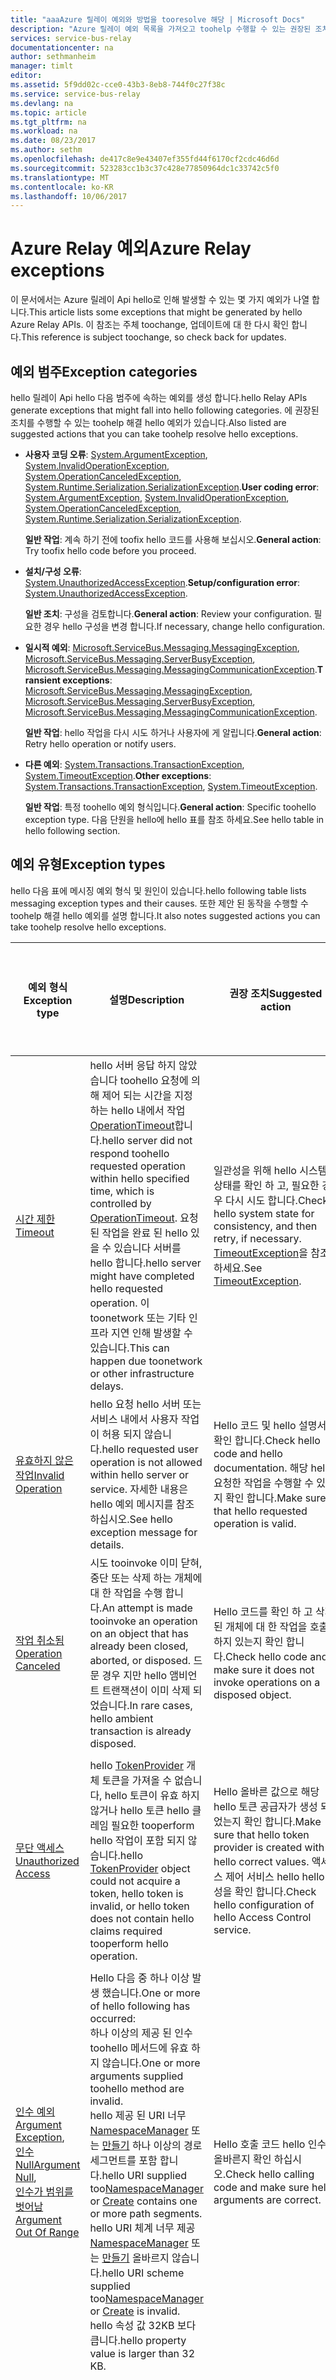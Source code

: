 ```yaml
---
title: "aaaAzure 릴레이 예외와 방법을 tooresolve 해당 | Microsoft Docs"
description: "Azure 릴레이 예외 목록을 가져오고 toohelp 수행할 수 있는 권장된 조치가 문제를 해결 합니다."
services: service-bus-relay
documentationcenter: na
author: sethmanheim
manager: timlt
editor: 
ms.assetid: 5f9dd02c-cce0-43b3-8eb8-744f0c27f38c
ms.service: service-bus-relay
ms.devlang: na
ms.topic: article
ms.tgt_pltfrm: na
ms.workload: na
ms.date: 08/23/2017
ms.author: sethm
ms.openlocfilehash: de417c8e9e43407ef355fd44f6170cf2cdc46d6d
ms.sourcegitcommit: 523283cc1b3c37c428e77850964dc1c33742c5f0
ms.translationtype: MT
ms.contentlocale: ko-KR
ms.lasthandoff: 10/06/2017
---
```

# <a name="azure-relay-exceptions"></a><span data-ttu-id="913ff-103">Azure Relay 예외</span><span class="sxs-lookup"><span data-stu-id="913ff-103">Azure Relay exceptions</span></span>

<span data-ttu-id="913ff-104">이 문서에서는 Azure 릴레이 Api hello로 인해 발생할 수 있는 몇 가지 예외가 나열 합니다.</span><span class="sxs-lookup"><span data-stu-id="913ff-104">This article lists some exceptions that might be generated by hello Azure Relay APIs.</span></span> <span data-ttu-id="913ff-105">이 참조는 주체 toochange, 업데이트에 대 한 다시 확인 합니다.</span><span class="sxs-lookup"><span data-stu-id="913ff-105">This reference is subject toochange, so check back for updates.</span></span>

## <a name="exception-categories"></a><span data-ttu-id="913ff-106">예외 범주</span><span class="sxs-lookup"><span data-stu-id="913ff-106">Exception categories</span></span>

<span data-ttu-id="913ff-107">hello 릴레이 Api hello 다음 범주에 속하는 예외를 생성 합니다.</span><span class="sxs-lookup"><span data-stu-id="913ff-107">hello Relay APIs generate exceptions that might fall into hello following categories.</span></span> <span data-ttu-id="913ff-108">에 권장된 조치를 수행할 수 있는 toohelp 해결 hello 예외가 있습니다.</span><span class="sxs-lookup"><span data-stu-id="913ff-108">Also listed are suggested actions that you can take toohelp resolve hello exceptions.</span></span>

*   <span data-ttu-id="913ff-109">**사용자 코딩 오류**: [System.ArgumentException](https://msdn.microsoft.com/library/system.argumentexception.aspx), [System.InvalidOperationException](https://msdn.microsoft.com/library/system.invalidoperationexception.aspx), [System.OperationCanceledException](https://msdn.microsoft.com/library/system.operationcanceledexception.aspx), [System.Runtime.Serialization.SerializationException](https://msdn.microsoft.com/library/system.runtime.serialization.serializationexception.aspx).</span><span class="sxs-lookup"><span data-stu-id="913ff-109">**User coding error**: [System.ArgumentException](https://msdn.microsoft.com/library/system.argumentexception.aspx), [System.InvalidOperationException](https://msdn.microsoft.com/library/system.invalidoperationexception.aspx), [System.OperationCanceledException](https://msdn.microsoft.com/library/system.operationcanceledexception.aspx), [System.Runtime.Serialization.SerializationException](https://msdn.microsoft.com/library/system.runtime.serialization.serializationexception.aspx).</span></span> 

    <span data-ttu-id="913ff-110">**일반 작업**: 계속 하기 전에 toofix hello 코드를 사용해 보십시오.</span><span class="sxs-lookup"><span data-stu-id="913ff-110">**General action**: Try toofix hello code before you proceed.</span></span>
*   <span data-ttu-id="913ff-111">**설치/구성 오류**: [System.UnauthorizedAccessException](https://msdn.microsoft.com/library/system.unauthorizedaccessexception.aspx).</span><span class="sxs-lookup"><span data-stu-id="913ff-111">**Setup/configuration error**: [System.UnauthorizedAccessException](https://msdn.microsoft.com/library/system.unauthorizedaccessexception.aspx).</span></span> 

    <span data-ttu-id="913ff-112">**일반 조치**: 구성을 검토합니다.</span><span class="sxs-lookup"><span data-stu-id="913ff-112">**General action**: Review your configuration.</span></span> <span data-ttu-id="913ff-113">필요한 경우 hello 구성을 변경 합니다.</span><span class="sxs-lookup"><span data-stu-id="913ff-113">If necessary, change hello configuration.</span></span>
*   <span data-ttu-id="913ff-114">**일시적 예외**: [Microsoft.ServiceBus.Messaging.MessagingException](/dotnet/api/microsoft.servicebus.messaging.messagingexception), [Microsoft.ServiceBus.Messaging.ServerBusyException](/dotnet/api/microsoft.servicebus.messaging.serverbusyexception), [Microsoft.ServiceBus.Messaging.MessagingCommunicationException](/dotnet/api/microsoft.servicebus.messaging.messagingcommunicationexception).</span><span class="sxs-lookup"><span data-stu-id="913ff-114">**Transient exceptions**: [Microsoft.ServiceBus.Messaging.MessagingException](/dotnet/api/microsoft.servicebus.messaging.messagingexception), [Microsoft.ServiceBus.Messaging.ServerBusyException](/dotnet/api/microsoft.servicebus.messaging.serverbusyexception), [Microsoft.ServiceBus.Messaging.MessagingCommunicationException](/dotnet/api/microsoft.servicebus.messaging.messagingcommunicationexception).</span></span> 

    <span data-ttu-id="913ff-115">**일반 작업**: hello 작업을 다시 시도 하거나 사용자에 게 알립니다.</span><span class="sxs-lookup"><span data-stu-id="913ff-115">**General action**: Retry hello operation or notify users.</span></span>
*   <span data-ttu-id="913ff-116">**다른 예외**: [System.Transactions.TransactionException](https://msdn.microsoft.com/library/system.transactions.transactionexception.aspx), [System.TimeoutException](https://msdn.microsoft.com/library/system.timeoutexception.aspx).</span><span class="sxs-lookup"><span data-stu-id="913ff-116">**Other exceptions**: [System.Transactions.TransactionException](https://msdn.microsoft.com/library/system.transactions.transactionexception.aspx), [System.TimeoutException](https://msdn.microsoft.com/library/system.timeoutexception.aspx).</span></span> 

    <span data-ttu-id="913ff-117">**일반 작업**: 특정 toohello 예외 형식입니다.</span><span class="sxs-lookup"><span data-stu-id="913ff-117">**General action**: Specific toohello exception type.</span></span> <span data-ttu-id="913ff-118">다음 단원을 hello에 hello 표를 참조 하세요.</span><span class="sxs-lookup"><span data-stu-id="913ff-118">See hello table in hello following section.</span></span> 

## <a name="exception-types"></a><span data-ttu-id="913ff-119">예외 유형</span><span class="sxs-lookup"><span data-stu-id="913ff-119">Exception types</span></span>

<span data-ttu-id="913ff-120">hello 다음 표에 메시징 예외 형식 및 원인이 있습니다.</span><span class="sxs-lookup"><span data-stu-id="913ff-120">hello following table lists messaging exception types and their causes.</span></span> <span data-ttu-id="913ff-121">또한 제안 된 동작을 수행할 수 toohelp 해결 hello 예외를 설명 합니다.</span><span class="sxs-lookup"><span data-stu-id="913ff-121">It also notes suggested actions you can take toohelp resolve hello exceptions.</span></span>

| <span data-ttu-id="913ff-122">**예외 형식**</span><span class="sxs-lookup"><span data-stu-id="913ff-122">**Exception type**</span></span> | <span data-ttu-id="913ff-123">**설명**</span><span class="sxs-lookup"><span data-stu-id="913ff-123">**Description**</span></span> | <span data-ttu-id="913ff-124">**권장 조치**</span><span class="sxs-lookup"><span data-stu-id="913ff-124">**Suggested action**</span></span> | <span data-ttu-id="913ff-125">**자동 또는 즉시 다시 시도 참고**</span><span class="sxs-lookup"><span data-stu-id="913ff-125">**Note on automatic or immediate retry**</span></span> |
| --- | --- | --- | --- |
| [<span data-ttu-id="913ff-126">시간 제한</span><span class="sxs-lookup"><span data-stu-id="913ff-126">Timeout</span></span>](https://msdn.microsoft.com/library/system.timeoutexception.aspx) |<span data-ttu-id="913ff-127">hello 서버 응답 하지 않았습니다 toohello 요청에 의해 제어 되는 시간을 지정 하는 hello 내에서 작업 [OperationTimeout](/dotnet/api/microsoft.servicebus.messaging.messagingfactorysettings.operationtimeout)합니다.</span><span class="sxs-lookup"><span data-stu-id="913ff-127">hello server did not respond toohello requested operation within hello specified time, which is controlled by [OperationTimeout](/dotnet/api/microsoft.servicebus.messaging.messagingfactorysettings.operationtimeout).</span></span> <span data-ttu-id="913ff-128">요청 된 작업을 완료 된 hello 있을 수 있습니다 서버를 hello 합니다.</span><span class="sxs-lookup"><span data-stu-id="913ff-128">hello server might have completed hello requested operation.</span></span> <span data-ttu-id="913ff-129">이 toonetwork 또는 기타 인프라 지연 인해 발생할 수 있습니다.</span><span class="sxs-lookup"><span data-stu-id="913ff-129">This can happen due toonetwork or other infrastructure delays.</span></span> |<span data-ttu-id="913ff-130">일관성을 위해 hello 시스템 상태를 확인 하 고, 필요한 경우 다시 시도 합니다.</span><span class="sxs-lookup"><span data-stu-id="913ff-130">Check hello system state for consistency, and then retry, if necessary.</span></span> <span data-ttu-id="913ff-131">[TimeoutException](#timeoutexception)을 참조하세요.</span><span class="sxs-lookup"><span data-stu-id="913ff-131">See [TimeoutException](#timeoutexception).</span></span> |<span data-ttu-id="913ff-132">다시 시도 하십시오; 일부 경우에 도움이 될 수 있습니다. 다시 시도 논리 toocode를 추가 합니다.</span><span class="sxs-lookup"><span data-stu-id="913ff-132">Retry might help in some cases; add retry logic toocode.</span></span> |
| [<span data-ttu-id="913ff-133">유효하지 않은 작업</span><span class="sxs-lookup"><span data-stu-id="913ff-133">Invalid Operation</span></span>](https://msdn.microsoft.com/library/system.invalidoperationexception.aspx) |<span data-ttu-id="913ff-134">hello 요청 hello 서버 또는 서비스 내에서 사용자 작업이 허용 되지 않습니다.</span><span class="sxs-lookup"><span data-stu-id="913ff-134">hello requested user operation is not allowed within hello server or service.</span></span> <span data-ttu-id="913ff-135">자세한 내용은 hello 예외 메시지를 참조 하십시오.</span><span class="sxs-lookup"><span data-stu-id="913ff-135">See hello exception message for details.</span></span> |<span data-ttu-id="913ff-136">Hello 코드 및 hello 설명서를 확인 합니다.</span><span class="sxs-lookup"><span data-stu-id="913ff-136">Check hello code and hello documentation.</span></span> <span data-ttu-id="913ff-137">해당 hello 요청한 작업을 수행할 수 있는지 확인 합니다.</span><span class="sxs-lookup"><span data-stu-id="913ff-137">Make sure that hello requested operation is valid.</span></span> |<span data-ttu-id="913ff-138">재시도로 해결되지 않습니다.</span><span class="sxs-lookup"><span data-stu-id="913ff-138">Retry will not help.</span></span> |
| [<span data-ttu-id="913ff-139">작업 취소됨</span><span class="sxs-lookup"><span data-stu-id="913ff-139">Operation Canceled</span></span>](https://msdn.microsoft.com/library/system.operationcanceledexception.aspx) |<span data-ttu-id="913ff-140">시도 tooinvoke 이미 닫혀, 중단 또는 삭제 하는 개체에 대 한 작업을 수행 합니다.</span><span class="sxs-lookup"><span data-stu-id="913ff-140">An attempt is made tooinvoke an operation on an object that has already been closed, aborted, or disposed.</span></span> <span data-ttu-id="913ff-141">드문 경우 지만 hello 앰비언트 트랜잭션이 이미 삭제 되었습니다.</span><span class="sxs-lookup"><span data-stu-id="913ff-141">In rare cases, hello ambient transaction is already disposed.</span></span> |<span data-ttu-id="913ff-142">Hello 코드를 확인 하 고 삭제 된 개체에 대 한 작업을 호출 하지 있는지 확인 합니다.</span><span class="sxs-lookup"><span data-stu-id="913ff-142">Check hello code and make sure it does not invoke operations on a disposed object.</span></span> |<span data-ttu-id="913ff-143">재시도로 해결되지 않습니다.</span><span class="sxs-lookup"><span data-stu-id="913ff-143">Retry will not help.</span></span> |
| [<span data-ttu-id="913ff-144">무단 액세스</span><span class="sxs-lookup"><span data-stu-id="913ff-144">Unauthorized Access</span></span>](https://msdn.microsoft.com/library/system.unauthorizedaccessexception.aspx) |<span data-ttu-id="913ff-145">hello [TokenProvider](/dotnet/api/microsoft.servicebus.tokenprovider) 개체 토큰을 가져올 수 없습니다, hello 토큰이 유효 하지 않거나 hello 토큰 hello 클레임 필요한 tooperform hello 작업이 포함 되지 않습니다.</span><span class="sxs-lookup"><span data-stu-id="913ff-145">hello [TokenProvider](/dotnet/api/microsoft.servicebus.tokenprovider) object could not acquire a token, hello token is invalid, or hello token does not contain hello claims required tooperform hello operation.</span></span> |<span data-ttu-id="913ff-146">Hello 올바른 값으로 해당 hello 토큰 공급자가 생성 되었는지 확인 합니다.</span><span class="sxs-lookup"><span data-stu-id="913ff-146">Make sure that hello token provider is created with hello correct values.</span></span> <span data-ttu-id="913ff-147">액세스 제어 서비스 hello hello 구성을 확인 합니다.</span><span class="sxs-lookup"><span data-stu-id="913ff-147">Check hello configuration of hello Access Control service.</span></span> |<span data-ttu-id="913ff-148">다시 시도 하십시오; 일부 경우에 도움이 될 수 있습니다. 다시 시도 논리 toocode를 추가 합니다.</span><span class="sxs-lookup"><span data-stu-id="913ff-148">Retry might help in some cases; add retry logic toocode.</span></span> |
| <span data-ttu-id="913ff-149">[인수 예외](https://msdn.microsoft.com/library/system.argumentexception.aspx)</span><span class="sxs-lookup"><span data-stu-id="913ff-149">[Argument Exception](https://msdn.microsoft.com/library/system.argumentexception.aspx),</span></span><br /> <span data-ttu-id="913ff-150">[인수 Null](https://msdn.microsoft.com/library/system.argumentnullexception.aspx)</span><span class="sxs-lookup"><span data-stu-id="913ff-150">[Argument Null](https://msdn.microsoft.com/library/system.argumentnullexception.aspx),</span></span><br />[<span data-ttu-id="913ff-151">인수가 범위를 벗어남</span><span class="sxs-lookup"><span data-stu-id="913ff-151">Argument Out Of Range</span></span>](https://msdn.microsoft.com/library/system.argumentoutofrangeexception.aspx) |<span data-ttu-id="913ff-152">Hello 다음 중 하나 이상 발생 했습니다.</span><span class="sxs-lookup"><span data-stu-id="913ff-152">One or more of hello following has occurred:</span></span><br /><span data-ttu-id="913ff-153">하나 이상의 제공 된 인수 toohello 메서드에 유효 하지 않습니다.</span><span class="sxs-lookup"><span data-stu-id="913ff-153">One or more arguments supplied toohello method are invalid.</span></span><br /> <span data-ttu-id="913ff-154">hello 제공 된 URI 너무[NamespaceManager](/dotnet/api/microsoft.servicebus.namespacemanager) 또는 [만들기](/dotnet/api/microsoft.servicebus.messaging.messagingfactory.create) 하나 이상의 경로 세그먼트를 포함 합니다.</span><span class="sxs-lookup"><span data-stu-id="913ff-154">hello URI supplied too[NamespaceManager](/dotnet/api/microsoft.servicebus.namespacemanager) or [Create](/dotnet/api/microsoft.servicebus.messaging.messagingfactory.create) contains one or more path segments.</span></span><br /><span data-ttu-id="913ff-155">hello URI 체계 너무 제공[NamespaceManager](/dotnet/api/microsoft.servicebus.namespacemanager) 또는 [만들기](/dotnet/api/microsoft.servicebus.messaging.messagingfactory.create) 올바르지 않습니다.</span><span class="sxs-lookup"><span data-stu-id="913ff-155">hello URI scheme supplied too[NamespaceManager](/dotnet/api/microsoft.servicebus.namespacemanager) or [Create](/dotnet/api/microsoft.servicebus.messaging.messagingfactory.create) is invalid.</span></span> <br /><span data-ttu-id="913ff-156">hello 속성 값 32KB 보다 큽니다.</span><span class="sxs-lookup"><span data-stu-id="913ff-156">hello property value is larger than 32 KB.</span></span> |<span data-ttu-id="913ff-157">Hello 호출 코드 hello 인수가 올바른지 확인 하십시오.</span><span class="sxs-lookup"><span data-stu-id="913ff-157">Check hello calling code and make sure hello arguments are correct.</span></span> |<span data-ttu-id="913ff-158">재시도로 해결되지 않습니다.</span><span class="sxs-lookup"><span data-stu-id="913ff-158">Retry will not help.</span></span> |
| [<span data-ttu-id="913ff-159">서버 작업 중</span><span class="sxs-lookup"><span data-stu-id="913ff-159">Server Busy</span></span>](/dotnet/api/microsoft.servicebus.messaging.serverbusyexception) |<span data-ttu-id="913ff-160">이 이번에 서비스를 hello 요청 tooprocess 수 없습니다.</span><span class="sxs-lookup"><span data-stu-id="913ff-160">Service is not able tooprocess hello request at this time.</span></span> |<span data-ttu-id="913ff-161">클라이언트 hello 일정 시간 동안 대기 다음 hello 작업을 다시 시도 수입니다.</span><span class="sxs-lookup"><span data-stu-id="913ff-161">hello client can wait for a period of time, then retry hello operation.</span></span> |<span data-ttu-id="913ff-162">클라이언트 hello 특정 간격 이후에 다시 시도 될 수 있습니다.</span><span class="sxs-lookup"><span data-stu-id="913ff-162">hello client might retry after a specific interval.</span></span> <span data-ttu-id="913ff-163">경우에 다른 예외를 다시 시도 결과 해당 예외의 hello 다시 시도 동작을 확인 합니다.</span><span class="sxs-lookup"><span data-stu-id="913ff-163">If a retry results in a different exception, check hello retry behavior of that exception.</span></span> |
| [<span data-ttu-id="913ff-164">할당량이 초과됨</span><span class="sxs-lookup"><span data-stu-id="913ff-164">Quota Exceeded</span></span>](/dotnet/api/microsoft.servicebus.messaging.quotaexceededexception) |<span data-ttu-id="913ff-165">hello 메시징 엔터티의 최대 허용 크기에 도달 했습니다.</span><span class="sxs-lookup"><span data-stu-id="913ff-165">hello messaging entity has reached its maximum allowable size.</span></span> |<span data-ttu-id="913ff-166">Hello 엔터티의 hello 엔터티에서 메시지를 받기 또는 해당 하위 큐에서 공간을 만듭니다.</span><span class="sxs-lookup"><span data-stu-id="913ff-166">Create space in hello entity by receiving messages from hello entity or its subqueues.</span></span> <span data-ttu-id="913ff-167">[QuotaExceededException](#quotaexceededexception)을 참조하세요.</span><span class="sxs-lookup"><span data-stu-id="913ff-167">See [QuotaExceededException](#quotaexceededexception).</span></span> |<span data-ttu-id="913ff-168">그 동안 hello에서 제거 된 메시지 다시 시도 도움이 될 수 있습니다.</span><span class="sxs-lookup"><span data-stu-id="913ff-168">Retry might help if messages have been removed in hello meantime.</span></span> |
| [<span data-ttu-id="913ff-169">메시지 크기 초과됨</span><span class="sxs-lookup"><span data-stu-id="913ff-169">Message Size Exceeded</span></span>](/dotnet/api/microsoft.servicebus.messaging.messagesizeexceededexception) |<span data-ttu-id="913ff-170">메시지 페이로드 hello 256KB 제한을 초과 했습니다.</span><span class="sxs-lookup"><span data-stu-id="913ff-170">A message payload exceeds hello 256-KB limit.</span></span> <span data-ttu-id="913ff-171">Note hello 256KB 제한에 hello 총 메시지 크기입니다.</span><span class="sxs-lookup"><span data-stu-id="913ff-171">Note that hello 256-KB limit is hello total message size.</span></span> <span data-ttu-id="913ff-172">hello 총 메시지 크기는 시스템 속성 및 Microsoft.NET 오버 헤드에 포함할 수 있습니다.</span><span class="sxs-lookup"><span data-stu-id="913ff-172">hello total message size can include system properties and any Microsoft .NET overhead.</span></span> |<span data-ttu-id="913ff-173">Hello 메시지 페이로드의 hello 크기를 줄인 다음 hello 작업을 다시 시도 합니다.</span><span class="sxs-lookup"><span data-stu-id="913ff-173">Reduce hello size of hello message payload, then retry hello operation.</span></span> |<span data-ttu-id="913ff-174">재시도로 해결되지 않습니다.</span><span class="sxs-lookup"><span data-stu-id="913ff-174">Retry will not help.</span></span> |

## <a name="quotaexceededexception"></a><span data-ttu-id="913ff-175">QuotaExceededException</span><span class="sxs-lookup"><span data-stu-id="913ff-175">QuotaExceededException</span></span>

<span data-ttu-id="913ff-176">[QuotaExceededException](/dotnet/api/microsoft.servicebus.messaging.quotaexceededexception) 은 특정 엔터티에 대한 할당량이 초과됐음을 나타냅니다.</span><span class="sxs-lookup"><span data-stu-id="913ff-176">[QuotaExceededException](/dotnet/api/microsoft.servicebus.messaging.quotaexceededexception) indicates that a quota for a specific entity has been exceeded.</span></span>

<span data-ttu-id="913ff-177">릴레이 대 한이 예외는 hello 래핑합니다 [System.ServiceModel.QuotaExceededException](https://msdn.microsoft.com/library/system.servicemodel.quotaexceededexception.aspx),이 끝점에 대 한 hello 최대 항목 수를 수신기를 나타내는 초과 합니다.</span><span class="sxs-lookup"><span data-stu-id="913ff-177">For Relay, this exception wraps hello [System.ServiceModel.QuotaExceededException](https://msdn.microsoft.com/library/system.servicemodel.quotaexceededexception.aspx), which indicates that hello maximum number of listeners has been exceeded for this endpoint.</span></span> <span data-ttu-id="913ff-178">이 hello 표시 **MaximumListenersPerEndpoint** hello 예외 메시지의 값입니다.</span><span class="sxs-lookup"><span data-stu-id="913ff-178">This is indicated in hello **MaximumListenersPerEndpoint** value of hello exception message.</span></span>

## <a name="timeoutexception"></a><span data-ttu-id="913ff-179">TimeoutException</span><span class="sxs-lookup"><span data-stu-id="913ff-179">TimeoutException</span></span>
<span data-ttu-id="913ff-180">A [TimeoutException](https://msdn.microsoft.com/library/system.timeoutexception.aspx) 사용자가 시작한 작업 hello 작업이 제한 시간 보다 오래 걸리고 있는지를 나타냅니다.</span><span class="sxs-lookup"><span data-stu-id="913ff-180">A [TimeoutException](https://msdn.microsoft.com/library/system.timeoutexception.aspx) indicates that a user-initiated operation is taking longer than hello operation timeout.</span></span> 

<span data-ttu-id="913ff-181">Hello의 hello 값을 확인 [ServicePointManager.DefaultConnectionLimit](https://msdn.microsoft.com/library/system.net.servicepointmanager.defaultconnectionlimit) 속성입니다.</span><span class="sxs-lookup"><span data-stu-id="913ff-181">Check hello value of hello [ServicePointManager.DefaultConnectionLimit](https://msdn.microsoft.com/library/system.net.servicepointmanager.defaultconnectionlimit) property.</span></span> <span data-ttu-id="913ff-182">제한에 도달하면 [TimeoutException](https://msdn.microsoft.com/library/system.timeoutexception.aspx)이 발생할 수 있습니다.</span><span class="sxs-lookup"><span data-stu-id="913ff-182">Hitting this limit also can cause a [TimeoutException](https://msdn.microsoft.com/library/system.timeoutexception.aspx).</span></span>

<span data-ttu-id="913ff-183">릴레이의 경우 릴레이 발신자 연결을 처음 열 때 시간 제한 예외가 발생할 수 있습니다.</span><span class="sxs-lookup"><span data-stu-id="913ff-183">For Relay, you might receive timeout exceptions when you first open a relay sender connection.</span></span> <span data-ttu-id="913ff-184">이 예외의 일반적인 원인은 다음과 같이 두 가지가 있습니다.</span><span class="sxs-lookup"><span data-stu-id="913ff-184">There are two common causes for this exception:</span></span>

*   <span data-ttu-id="913ff-185">hello [OpenTimeout](https://msdn.microsoft.com/library/wcf.opentimeout.aspx) 값 (도 의해 두 번째 부분) 너무 작을 수 있습니다.</span><span class="sxs-lookup"><span data-stu-id="913ff-185">hello [OpenTimeout](https://msdn.microsoft.com/library/wcf.opentimeout.aspx) value might be too small (if even by a fraction of a second).</span></span>
* <span data-ttu-id="913ff-186">온-프레미스 릴레이 수신기를 응답 하지 않을 수 있습니다 (또는 새 클라이언트 연결을 수락할 수신기 수 없게 하는 방화벽 규칙 문제를 발생할 수) 및 hello [OpenTimeout](https://msdn.microsoft.com/library/wcf.opentimeout.aspx) 값은 20 초 보다 작은 약 합니다.</span><span class="sxs-lookup"><span data-stu-id="913ff-186">An on-premises relay listener might be unresponsive (or it might encounter firewall rules issues that prohibit listeners from accepting new client connections), and hello [OpenTimeout](https://msdn.microsoft.com/library/wcf.opentimeout.aspx) value is less than about 20 seconds.</span></span>

<span data-ttu-id="913ff-187">예제:</span><span class="sxs-lookup"><span data-stu-id="913ff-187">Example:</span></span>

```
'System.TimeoutException’: hello operation did not complete within hello allotted timeout of 00:00:10.
hello time allotted toothis operation may have been a portion of a longer timeout.
```

### <a name="common-causes"></a><span data-ttu-id="913ff-188">일반적인 원인</span><span class="sxs-lookup"><span data-stu-id="913ff-188">Common causes</span></span>
<span data-ttu-id="913ff-189">이 오류의 일반적인 원인은 다음과 같이 두 가지입니다.</span><span class="sxs-lookup"><span data-stu-id="913ff-189">There are two common causes for this error:</span></span>

*   <span data-ttu-id="913ff-190">**잘못된 구성**</span><span class="sxs-lookup"><span data-stu-id="913ff-190">**Incorrect configuration**</span></span>
    
    <span data-ttu-id="913ff-191">작업 시간 초과 hello hello 작동 상태에 대 한 너무 작을 수 있습니다.</span><span class="sxs-lookup"><span data-stu-id="913ff-191">hello operation timeout might be too small for hello operational condition.</span></span> <span data-ttu-id="913ff-192">hello hello client SDK의에서 hello 작업 시간 초과 대 한 기본값은 60 초입니다.</span><span class="sxs-lookup"><span data-stu-id="913ff-192">hello default value for hello operation timeout in hello client SDK is 60 seconds.</span></span> <span data-ttu-id="913ff-193">Toosee를 코드의 hello 값 너무 작아서 toosomething를 설정 되었는지 여부를 확인 합니다.</span><span class="sxs-lookup"><span data-stu-id="913ff-193">Check toosee whether hello value in your code is set toosomething too small.</span></span> <span data-ttu-id="913ff-194">참고 hello 네트워크의 CPU 사용량 및 hello 상태 소요 되는 작업 toocomplete hello 시간에 영향을 줄 수 있습니다.</span><span class="sxs-lookup"><span data-stu-id="913ff-194">Note that CPU usage and hello condition of hello network can affect hello time it takes for an operation toocomplete.</span></span> <span data-ttu-id="913ff-195">것이 좋습니다 tooset hello 작업이 시간 초과 tooa 매우 작은 값이 아닌 합니다.</span><span class="sxs-lookup"><span data-stu-id="913ff-195">It's a good idea not tooset hello operation timeout tooa very small value.</span></span>
*   <span data-ttu-id="913ff-196">**일시적인 서비스 오류**</span><span class="sxs-lookup"><span data-stu-id="913ff-196">**Transient service error**</span></span>

    <span data-ttu-id="913ff-197">경우에 따라서는 hello 릴레이 서비스 요청 처리에 지연이 발생할 수 있습니다.</span><span class="sxs-lookup"><span data-stu-id="913ff-197">Occasionally, hello Relay service might experience delays in processing requests.</span></span> <span data-ttu-id="913ff-198">예를 들어 트래픽이 높은 경우 발생할 수 있습니다.</span><span class="sxs-lookup"><span data-stu-id="913ff-198">This might happen, for example, during periods of high traffic.</span></span> <span data-ttu-id="913ff-199">이 경우에 hello 작업이 성공할 때까지 지연 후 작업을 다시 시도 합니다.</span><span class="sxs-lookup"><span data-stu-id="913ff-199">If this occurs, retry your operation after a delay, until hello operation is successful.</span></span> <span data-ttu-id="913ff-200">Hello 동일한 작업을 계속 되 면 toofail 여러 번 시도한 후 확인 hello [Azure 서비스 상태 사이트](https://azure.microsoft.com/status/) toosee 서비스 중단 알고 있는 경우.</span><span class="sxs-lookup"><span data-stu-id="913ff-200">If hello same operation continues toofail after multiple attempts, check hello [Azure service status site](https://azure.microsoft.com/status/) toosee if there are known service outages.</span></span>

## <a name="next-steps"></a><span data-ttu-id="913ff-201">다음 단계</span><span class="sxs-lookup"><span data-stu-id="913ff-201">Next steps</span></span>
* [<span data-ttu-id="913ff-202">Azure Relay FAQ</span><span class="sxs-lookup"><span data-stu-id="913ff-202">Azure Relay FAQs</span></span>](relay-faq.md)
* [<span data-ttu-id="913ff-203">릴레이 네임스페이스 만들기</span><span class="sxs-lookup"><span data-stu-id="913ff-203">Create a relay namespace</span></span>](relay-create-namespace-portal.md)
* [<span data-ttu-id="913ff-204">Azure Relay 및 .NET 시작</span><span class="sxs-lookup"><span data-stu-id="913ff-204">Get started with Azure Relay and .NET</span></span>](relay-hybrid-connections-dotnet-get-started.md)
* [<span data-ttu-id="913ff-205">Azure Relay 및 Node 시작</span><span class="sxs-lookup"><span data-stu-id="913ff-205">Get started with Azure Relay and Node</span></span>](relay-hybrid-connections-node-get-started.md)

